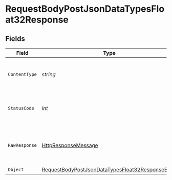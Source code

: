# RequestBodyPostJsonDataTypesFloat32Response


## Fields

| Field                                                                                                                         | Type                                                                                                                          | Required                                                                                                                      | Description                                                                                                                   |
| ----------------------------------------------------------------------------------------------------------------------------- | ----------------------------------------------------------------------------------------------------------------------------- | ----------------------------------------------------------------------------------------------------------------------------- | ----------------------------------------------------------------------------------------------------------------------------- |
| `ContentType`                                                                                                                 | *string*                                                                                                                      | :heavy_check_mark:                                                                                                            | HTTP response content type for this operation                                                                                 |
| `StatusCode`                                                                                                                  | *int*                                                                                                                         | :heavy_check_mark:                                                                                                            | HTTP response status code for this operation                                                                                  |
| `RawResponse`                                                                                                                 | [HttpResponseMessage](https://learn.microsoft.com/en-us/dotnet/api/system.net.http.httpresponsemessage?view=net-5.0)          | :heavy_check_mark:                                                                                                            | Raw HTTP response; suitable for custom response parsing                                                                       |
| `Object`                                                                                                                      | [RequestBodyPostJsonDataTypesFloat32ResponseBody](../../Models/Operations/RequestBodyPostJsonDataTypesFloat32ResponseBody.md) | :heavy_minus_sign:                                                                                                            | OK                                                                                                                            |
